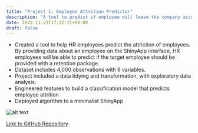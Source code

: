 ```yaml
---
title: "Project 1: Employee Attrition Predictor"
description: "A tool to predict if employee will leave the company according to given data"
date: 2022-11-23T17:22:11+08:00
draft: false
---
```


- Created a tool to help HR employees predict the attriction of employees. By providing data about an employee on the ShinyApp interface, HR employees will be able to predict if the target employee should be provided with a retention package.
- Dataset includes 4,000 observations with 9 variables.
- Project included a data tidying and transformation, with exploratory data analysis.
- Engineered features to build a classification model that predicts employee attrition
- Deployed algorithm to a minimalist ShinyApp

![alt text](/Turnover_ShinyApp.jpg)

[Link to GitHub Repository]("https://github.com/farischew/Employee_Turnover_project")